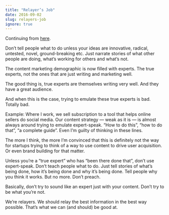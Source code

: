```yaml
---
title: "Relayer’s Job"
date: 2016-09-02
slug: relayers-job
ignore: true
---
```


Continuing from
[here](http://notes.druchan.com/post/144494764749/relayers-why-well-never-be-good-at-this).

Don’t tell people what to do unless your ideas are innovative, radical,
untested, novel, ground-breaking etc. Just narrate stories of what other people
are doing, what’s working for others and what’s not.

The content marketing demographic is now filled with experts. The true experts,
not the ones that are just writing and marketing well.

The good thing is, true experts are themselves writing very well. And they have
a great audience.

And when this is the case, trying to emulate these true experts is bad. Totally
bad.

Example: Where I work, we sell subscription to a tool that helps online sellers
do social media. Our content strategy — weak as it is — is almost always around
trying to emulate expert-speak. “How to do this”, “how to do that”, “a complete
guide”. Even I’m guilty of thinking in these lines.

The more I think, the more I’m convinced that this is definitely not the way for
startups trying to think of a way to use content to drive user acquisition. Or
even brand building for that matter.

Unless you’re a “true expert” who has “been there done that”, don’t use
expert-speak. Don’t teach people what to do. Just tell stories of what’s being
done, how it’s being done and why it’s being done. Tell people why you think it
works. But no more. Don’t preach.

Basically, don’t try to sound like an expert just with your content. Don’t try
to be what you’re not.

We’re relayers. We should relay the best information in the best way possible.
That’s what we can (and should) be good at.
